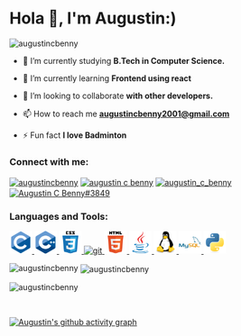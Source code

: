 <h1 align="left">Hola 👋, I'm Augustin:)</h1>
<p align="left"> <img src="https://komarev.com/ghpvc/?username=augustincbenny&label=Profile%20views&color=0e75b6&style=flat" alt="augustincbenny" /> </p>



- 🔭 I’m currently studying **B.Tech in Computer Science.**

- 🌱 I’m currently learning **Frontend using react**

- 👯 I’m looking to collaborate **with other developers.**

- 📫 How to reach me **augustincbenny2001@gmail.com**

- ⚡ Fun fact **I love Badminton**

<h3 align="left">Connect with me:</h3>
<p align="left">
<a href="https://twitter.com/augustincbenny" target="blank"><img align="center" src="https://raw.githubusercontent.com/rahuldkjain/github-profile-readme-generator/master/src/images/icons/Social/twitter.svg" alt="augustincbenny" height="30" width="40" /></a>
<a href="https://linkedin.com/in/augustin c benny" target="blank"><img align="center" src="https://raw.githubusercontent.com/rahuldkjain/github-profile-readme-generator/master/src/images/icons/Social/linked-in-alt.svg" alt="augustin c benny" height="30" width="40" /></a>
<a href="https://instagram.com/augustin_c_benny" target="blank"><img align="center" src="https://raw.githubusercontent.com/rahuldkjain/github-profile-readme-generator/master/src/images/icons/Social/instagram.svg" alt="augustin_c_benny" height="30" width="40" /></a>
<a href="https://discord.gg/Augustin C Benny#3849" target="blank"><img align="center" src="https://raw.githubusercontent.com/rahuldkjain/github-profile-readme-generator/master/src/images/icons/Social/discord.svg" alt="Augustin C Benny#3849" height="30" width="40" /></a>
</p>

<h3 align="left">Languages and Tools:</h3>
<p align="left"> <a href="https://www.cprogramming.com/" target="_blank" rel="noreferrer"> <img src="https://raw.githubusercontent.com/devicons/devicon/master/icons/c/c-original.svg" alt="c" width="40" height="40"/> </a> <a href="https://www.w3schools.com/cpp/" target="_blank" rel="noreferrer"> <img src="https://raw.githubusercontent.com/devicons/devicon/master/icons/cplusplus/cplusplus-original.svg" alt="cplusplus" width="40" height="40"/> </a> <a href="https://www.w3schools.com/css/" target="_blank" rel="noreferrer"> <img src="https://raw.githubusercontent.com/devicons/devicon/master/icons/css3/css3-original-wordmark.svg" alt="css3" width="40" height="40"/> </a> <a href="https://git-scm.com/" target="_blank" rel="noreferrer"> <img src="https://www.vectorlogo.zone/logos/git-scm/git-scm-icon.svg" alt="git" width="40" height="40"/> </a> <a href="https://www.w3.org/html/" target="_blank" rel="noreferrer"> <img src="https://raw.githubusercontent.com/devicons/devicon/master/icons/html5/html5-original-wordmark.svg" alt="html5" width="40" height="40"/> </a> <a href="https://www.java.com" target="_blank" rel="noreferrer"> <img src="https://raw.githubusercontent.com/devicons/devicon/master/icons/java/java-original.svg" alt="java" width="40" height="40"/> </a> <a href="https://www.linux.org/" target="_blank" rel="noreferrer"> <img src="https://raw.githubusercontent.com/devicons/devicon/master/icons/linux/linux-original.svg" alt="linux" width="40" height="40"/> </a> <a href="https://www.mysql.com/" target="_blank" rel="noreferrer"> <img src="https://raw.githubusercontent.com/devicons/devicon/master/icons/mysql/mysql-original-wordmark.svg" alt="mysql" width="40" height="40"/> </a> <a href="https://www.python.org" target="_blank" rel="noreferrer"> <img src="https://raw.githubusercontent.com/devicons/devicon/master/icons/python/python-original.svg" alt="python" width="40" height="40"/> </a> </p>

<p><img align="left" src="https://github-readme-stats.vercel.app/api/top-langs?username=augustincbenny&show_icons=true&locale=en&layout=compact" alt="augustincbenny" /></p>

<p>&nbsp;<img align="center" src="https://github-readme-stats.vercel.app/api?username=augustincbenny&show_icons=true&locale=en" alt="augustincbenny" /></p>

<p><img align="center" src="https://github-readme-streak-stats.herokuapp.com/?user=augustincbenny&" alt="augustincbenny" /></p>

<br>

[![Augustin's github activity graph](https://github-readme-activity-graph.cyclic.app/graph?username=augustincbenny&theme=react)](https://github.com/ashutosh00710/github-readme-activity-graph)


